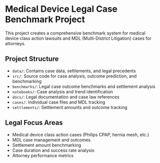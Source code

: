 # Medical Device Legal Case Benchmark Project

This project creates a comprehensive benchmark system for medical device class action lawsuits and MDL (Multi-District Litigation) cases for attorneys.

## Project Structure
- `data/`: Contains case data, settlements, and legal precedents
- `src/`: Source code for case analysis, outcome prediction, and benchmarking
- `benchmarks/`: Legal case outcome benchmarks and settlement analysis
- `notebooks/`: Case analysis and trend identification
- `docs/`: Legal documentation and case law references
- `cases/`: Individual case files and MDL tracking
- `settlements/`: Settlement amounts and outcome tracking

## Legal Focus Areas
- Medical device class action cases (Philips CPAP, hernia mesh, etc.)
- MDL case management and outcomes
- Settlement amount benchmarking
- Case duration and success rate analysis
- Attorney performance metrics